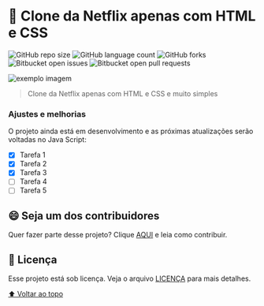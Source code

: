 # 🍿 Clone da Netflix apenas com HTML e CSS

![GitHub repo size](https://img.shields.io/github/repo-size/math-matos/Netflix-clone?style=for-the-badge)
![GitHub language count](https://img.shields.io/github/languages/count/math-matos/Netflix-clone?style=for-the-badge)
![GitHub forks](https://img.shields.io/github/forks/math-matos/Netflix-clone?style=for-the-badge)
![Bitbucket open issues](https://img.shields.io/bitbucket/issues/math-matos/Netflix-clone?style=for-the-badge)
![Bitbucket open pull requests](https://img.shields.io/bitbucket/pr-raw/math-matos/Netflix-clone?style=for-the-badge)

<img src="exemplo-image.png" alt="exemplo imagem">

> Clone da Netflix apenas com HTML e CSS e muito simples

### Ajustes e melhorias

O projeto ainda está em desenvolvimento e as próximas atualizações serão voltadas no Java Script:

- [x] Tarefa 1
- [x] Tarefa 2
- [x] Tarefa 3
- [ ] Tarefa 4
- [ ] Tarefa 5

## 😄 Seja um dos contribuidores<br>

Quer fazer parte desse projeto? Clique [AQUI](CONTRIBUTING.md) e leia como contribuir.

## 📝 Licença

Esse projeto está sob licença. Veja o arquivo [LICENÇA](LICENSE.md) para mais detalhes.

[⬆ Voltar ao topo](#🍿)<br>
